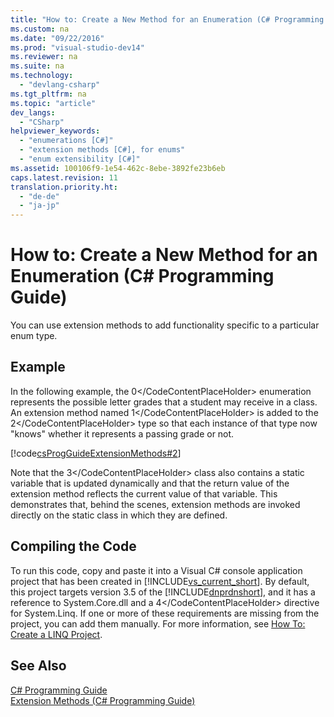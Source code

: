 ```yaml
---
title: "How to: Create a New Method for an Enumeration (C# Programming Guide)"
ms.custom: na
ms.date: "09/22/2016"
ms.prod: "visual-studio-dev14"
ms.reviewer: na
ms.suite: na
ms.technology: 
  - "devlang-csharp"
ms.tgt_pltfrm: na
ms.topic: "article"
dev_langs: 
  - "CSharp"
helpviewer_keywords: 
  - "enumerations [C#]"
  - "extension methods [C#], for enums"
  - "enum extensibility [C#]"
ms.assetid: 100106f9-1e54-462c-8ebe-3892fe23b6eb
caps.latest.revision: 11
translation.priority.ht: 
  - "de-de"
  - "ja-jp"
---
```

# How to: Create a New Method for an Enumeration (C# Programming Guide)
You can use extension methods to add functionality specific to a particular enum type.  
  
## Example  
 In the following example, the <CodeContentPlaceHolder>0\</CodeContentPlaceHolder> enumeration represents the possible letter grades that a student may receive in a class. An extension method named <CodeContentPlaceHolder>1\</CodeContentPlaceHolder> is added to the <CodeContentPlaceHolder>2\</CodeContentPlaceHolder> type so that each instance of that type now "knows" whether it represents a passing grade or not.  
  
 [!code[csProgGuideExtensionMethods#2](../vs140/codesnippet/CSharp/how-to--create-a-new-method-for-an-enumeration--csharp-programming-guide-_1.cs)]  
  
 Note that the <CodeContentPlaceHolder>3\</CodeContentPlaceHolder> class also contains a static variable that is updated dynamically and that the return value of the extension method reflects the current value of that variable. This demonstrates that, behind the scenes, extension methods are invoked directly on the static class in which they are defined.  
  
## Compiling the Code  
 To run this code, copy and paste it into a Visual C# console application project that has been created in [!INCLUDE[vs_current_short](../vs140/includes/vs_current_short_md.md)]. By default, this project targets version 3.5 of the [!INCLUDE[dnprdnshort](../vs140/includes/dnprdnshort_md.md)], and it has a reference to System.Core.dll and a <CodeContentPlaceHolder>4\</CodeContentPlaceHolder> directive for System.Linq. If one or more of these requirements are missing from the project, you can add them manually. For more information, see [How To: Create a LINQ Project](../Topic/How%20to:%20Create%20a%20LINQ%20Project_deleted.md).  
  
## See Also  
 [C# Programming Guide](../vs140/csharp-programming-guide.md)   
 [Extension Methods (C# Programming Guide)](../vs140/extension-methods--csharp-programming-guide-.md)